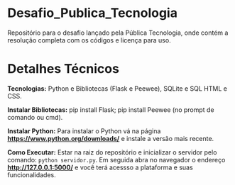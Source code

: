 # Desafio_Publica_Tecnologia
Repositório para o desafio lançado pela Pública Tecnologia, onde contém a resolução completa com os códigos e licença para uso.

# Detalhes Técnicos
__Tecnologias:__ Python e Bibliotecas (Flask e Peewee), SQLite e SQL HTML e CSS.

__Instalar Bibliotecas:__ pip install Flask; pip install Peewee (no prompt de comando ou cmd).

__Instalar Python:__ Para instalar o Python vá na página __https://www.python.org/downloads/__ e instale a versão mais recente.

__Como Executar:__ Estar na raiz do repositório e inicializar o servidor pelo comando: ``python servidor.py``. Em seguida abra no navegador o endereço __http://127.0.0.1:5000/__ e você terá acessso a plataforma e suas funcionalidades.
